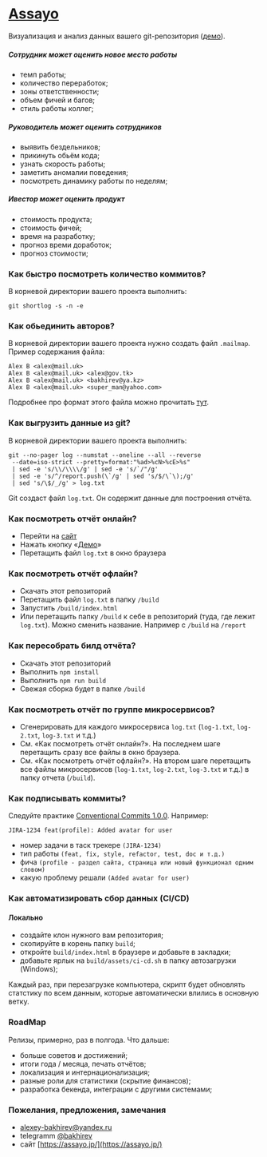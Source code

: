 # [Assayo](https://assayo.jp/)

Визуализация и анализ данных вашего git-репозитория ([демо](https://assayo.jp/demo/?dump=./test.txt)).

##### Сотрудник может оценить новое место работы
- темп работы;
- количество переработок;
- зоны ответственности;
- объем фичей и багов;
- стиль работы коллег;

##### Руководитель может оценить сотрудников
- выявить бездельников;
- прикинуть обьём кода;
- узнать скорость работы;
- заметить аномалии поведения;
- посмотреть динамику работы по неделям;

##### Ивестор может оценить продукт
- стоимость продукта;
- стоимость фичей;
- время на разработку;
- прогноз времи доработок;
- прогноз стоимости;

### Как быстро посмотреть количество коммитов?

В корневой директории вашего проекта выполнить:
```
git shortlog -s -n -e
```
### Как обьединить авторов?
В корневой директории вашего проекта нужно создать файл `.mailmap`.
Пример содержания файла:
```
Alex B <alex@mail.uk>
Alex B <alex@mail.uk> <alex@gov.tk>
Alex B <alex@mail.uk> <bakhirev@ya.kz>
Alex B <alex@mail.uk> <super_man@yahoo.com>
``` 
Подробнее про формат этого файла можно прочитать [тут](https://git-scm.com/docs/gitmailmap).

### Как выгрузить данные из git?

В корневой директории вашего проекта выполнить:
```
git --no-pager log --numstat --oneline --all --reverse
 --date=iso-strict --pretty=format:"%ad>%cN>%cE>%s"
 | sed -e 's/\\/\\\\/g' | sed -e 's/`/"/g'
 | sed -e 's/^/report.push(\`/g' | sed 's/$/\`\);/g'
 | sed 's/\$/_/g' > log.txt
```
Git создаст файл `log.txt`.
Он содержит данные для построения отчёта.

### Как посмотреть отчёт онлайн? 

- Перейти на [сайт](https://assayo.jp/)
- Нажать кнопку «[Демо](https://assayo.jp/demo)»
- Перетащить файл `log.txt` в окно браузера

### Как посмотреть отчёт офлайн?
- Скачать этот репозиторий
- Перетащить файл `log.txt` в папку `/build`
- Запустить `/build/index.html`
- Или перетащить папку `/build` к себе в репозиторий (туда, где лежит `log.txt`). Можно сменить название. Например с `/build` на `/report`

### Как пересобрать билд отчёта?
- Скачать этот репозиторий
- Выполнить `npm install`
- Выполнить `npm run build`
- Свежая сборка будет в папке `/build`

### Как посмотреть отчёт по группе микросервисов?
- Сгенерировать для каждого микросервиса `log.txt` (`log-1.txt`, `log-2.txt`, `log-3.txt` и т.д.)
- См. «Как посмотреть отчёт онлайн?». На последнем шаге перетащить сразу все файлы в окно браузера.
- См. «Как посмотреть отчёт офлайн?». На втором шаге перетащить все файлы микросервисов (`log-1.txt`, `log-2.txt`, `log-3.txt` и т.д.) в папку отчета (`/build`).

### Как подписывать коммиты?

Следуйте практике [Conventional Commits 1.0.0](https://www.conventionalcommits.org/en/v1.0.0/). Например:
```
JIRA-1234 feat(profile): Added avatar for user 
```
- номер задачи в таск трекере `(JIRA-1234)`
- тип работы `(feat, fix, style, refactor, test, doc и т.д.)`
- фича `(profile - раздел сайта, страница или новый функционал одним словом)`
- какую проблему решали `(Added avatar for user)`

### Как автоматизировать сбор данных (CI/CD)

#### Локально
- создайте клон нужного вам репозитория;
- скопируйте в корень папку `build`;
- откройте `build/index.html` в браузере и добавьте в закладки;
- добавьте ярлык на `build/assets/ci-cd.sh` в папку автозагрузки (Windows);

Каждый раз, при перезагрузке компьютера, скрипт будет обновлять статстику по всем данным, которые автоматически влились в основную ветку.

### RoadMap

Релизы, примерно, раз в полгода. Что дальше:

- больше советов и достижений;
- итоги года / месяца, печать отчётов;
- локализация и интернационализация;
- разные роли для статистики (скрытие финансов);
- разработка бекенда, интеграции с другими системами;

### Пожелания, предложения, замечания
- [alexey-bakhirev@yandex.ru](mailto:alexey-bakhirev@yandex.ru)
- telegramm [@bakhirev](https://t.me/bakhirev)
- сайт [https://assayo.jp/](https://assayo.jp/)

